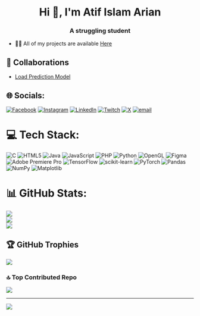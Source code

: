<h1 align="center">Hi 👋, I'm Atif Islam Arian</h1>
<h3 align="center">A struggling student</h3>

- 👨‍💻 All of my projects are available [Here](https://github.com/AtifArian?tab=repositories)

## 👥 Collaborations

- [Load Prediction Model](https://github.com/DigontaDas/Loan-prediction-model)

## 🌐 Socials:
[![Facebook](https://img.shields.io/badge/Facebook-%231877F2.svg?logo=Facebook&logoColor=white)](https://facebook.com/arian.r15) [![Instagram](https://img.shields.io/badge/Instagram-%23E4405F.svg?logo=Instagram&logoColor=white)](https://instagram.com/_at1f_) [![LinkedIn](https://img.shields.io/badge/LinkedIn-%230077B5.svg?logo=linkedin&logoColor=white)](https://linkedin.com/in/at1f) [![Twitch](https://img.shields.io/badge/Twitch-%239146FF.svg?logo=Twitch&logoColor=white)](https://twitch.tv/AT1F_) [![X](https://img.shields.io/badge/X-black.svg?logo=X&logoColor=white)](https://x.com/at1f007) [![email](https://img.shields.io/badge/Email-D14836?logo=gmail&logoColor=white)](mailto:atif.arian007@gmail.com) 

# 💻 Tech Stack:
![C](https://img.shields.io/badge/c-%2300599C.svg?style=for-the-badge&logo=c&logoColor=white) ![HTML5](https://img.shields.io/badge/html5-%23E34F26.svg?style=for-the-badge&logo=html5&logoColor=white) ![Java](https://img.shields.io/badge/java-%23ED8B00.svg?style=for-the-badge&logo=openjdk&logoColor=white) ![JavaScript](https://img.shields.io/badge/javascript-%23323330.svg?style=for-the-badge&logo=javascript&logoColor=%23F7DF1E) ![PHP](https://img.shields.io/badge/php-%23777BB4.svg?style=for-the-badge&logo=php&logoColor=white) ![Python](https://img.shields.io/badge/python-3670A0?style=for-the-badge&logo=python&logoColor=ffdd54) ![OpenGL](https://img.shields.io/badge/OpenGL-%23FFFFFF.svg?style=for-the-badge&logo=opengl) ![Figma](https://img.shields.io/badge/figma-%23F24E1E.svg?style=for-the-badge&logo=figma&logoColor=white) ![Adobe Premiere Pro](https://img.shields.io/badge/Adobe%20Premiere%20Pro-9999FF.svg?style=for-the-badge&logo=Adobe%20Premiere%20Pro&logoColor=white) ![TensorFlow](https://img.shields.io/badge/TensorFlow-%23FF6F00.svg?style=for-the-badge&logo=TensorFlow&logoColor=white) ![scikit-learn](https://img.shields.io/badge/scikit--learn-%23F7931E.svg?style=for-the-badge&logo=scikit-learn&logoColor=white) ![PyTorch](https://img.shields.io/badge/PyTorch-%23EE4C2C.svg?style=for-the-badge&logo=PyTorch&logoColor=white) ![Pandas](https://img.shields.io/badge/pandas-%23150458.svg?style=for-the-badge&logo=pandas&logoColor=white) ![NumPy](https://img.shields.io/badge/numpy-%23013243.svg?style=for-the-badge&logo=numpy&logoColor=white) ![Matplotlib](https://img.shields.io/badge/Matplotlib-%23ffffff.svg?style=for-the-badge&logo=Matplotlib&logoColor=black)
# 📊 GitHub Stats:
![](https://github-readme-stats.vercel.app/api?username=AtifArian&theme=aura&hide_border=false&include_all_commits=false&count_private=false)<br/>
![](https://nirzak-streak-stats.vercel.app/?user=AtifArian&theme=aura&hide_border=false)<br/>
![](https://github-readme-stats.vercel.app/api/top-langs/?username=AtifArian&theme=aura&hide_border=false&include_all_commits=false&count_private=false&layout=compact)

## 🏆 GitHub Trophies
![](https://github-profile-trophy.vercel.app/?username=AtifArian&theme=aura&no-frame=false&no-bg=true&margin-w=4)

### 🔝 Top Contributed Repo
![](https://github-contributor-stats.vercel.app/api?username=AtifArian&limit=5&theme=aura&combine_all_yearly_contributions=true)

---
[![](https://visitcount.itsvg.in/api?id=AtifArian&icon=0&color=0)](https://visitcount.itsvg.in)

<!-- Proudly created with GPRM ( https://gprm.itsvg.in ) -->

